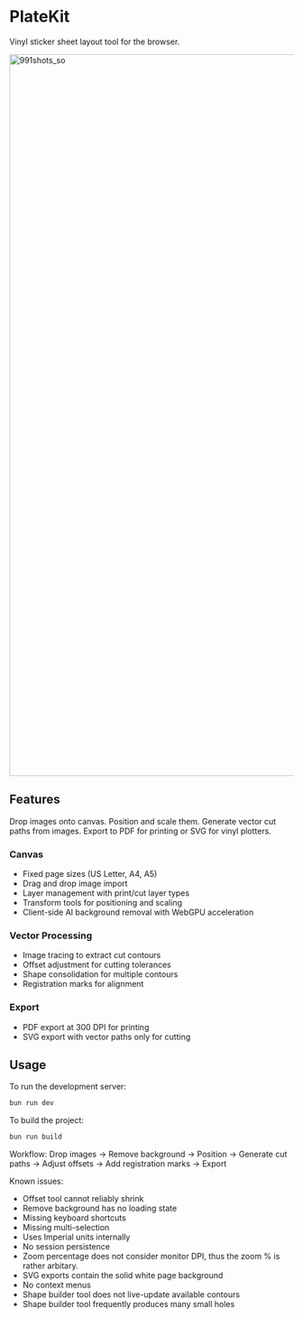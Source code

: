 # PlateKit

Vinyl sticker sheet layout tool for the browser.

<img width="1920" height="1280" alt="991shots_so" src="https://github.com/user-attachments/assets/ec0650b6-97e3-4660-8cee-36a45d36341f" />

## Features

Drop images onto canvas. Position and scale them. Generate vector cut paths from images. Export to PDF for printing or SVG for vinyl plotters.

### Canvas
- Fixed page sizes (US Letter, A4, A5)
- Drag and drop image import
- Layer management with print/cut layer types
- Transform tools for positioning and scaling
- Client-side AI background removal with WebGPU acceleration

### Vector Processing
- Image tracing to extract cut contours
- Offset adjustment for cutting tolerances
- Shape consolidation for multiple contours
- Registration marks for alignment

### Export
- PDF export at 300 DPI for printing
- SVG export with vector paths only for cutting

## Usage

To run the development server:

```bash
bun run dev
```

To build the project:

```bash
bun run build
```

Workflow: Drop images → Remove background → Position → Generate cut paths → Adjust offsets → Add registration marks → Export

Known issues:
- Offset tool cannot reliably shrink
- Remove background has no loading state
- Missing keyboard shortcuts
- Missing multi-selection
- Uses Imperial units internally
- No session persistence
- Zoom percentage does not consider monitor DPI, thus the zoom % is rather arbitary.
- SVG exports contain the solid white page background
- No context menus
- Shape builder tool does not live-update available contours
- Shape builder tool frequently produces many small holes
